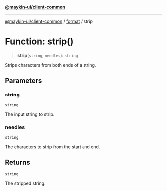 [**@maykin-ui/client-common**](../../README.md)

***

[@maykin-ui/client-common](../../README.md) / [format](../README.md) / strip

# Function: strip()

> **strip**(`string`, `needles`): `string`

Strips characters from both ends of a string.

## Parameters

### string

`string`

The input string to strip.

### needles

`string`

The characters to strip from the start and end.

## Returns

`string`

The stripped string.
